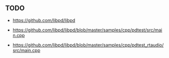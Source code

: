 ## TODO

- https://github.com/libpd/libpd

- https://github.com/libpd/libpd/blob/master/samples/cpp/pdtest/src/main.cpp

- https://github.com/libpd/libpd/blob/master/samples/cpp/pdtest_rtaudio/src/main.cpp